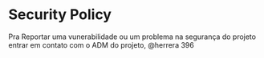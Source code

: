 # Security Policy

Pra Reportar uma vunerabilidade ou um problema na segurança do projeto entrar em contato com o ADM do projeto, @herrera 396

